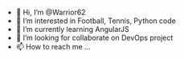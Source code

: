 - 👋 Hi, I’m @Warrior62
- 👀 I’m interested in Football, Tennis, Python code
- 🌱 I’m currently learning AngularJS
- 💞️ I’m looking for collaborate on DevOps project
- 📫 How to reach me ...

<!---
Warrior62/Warrior62 is a ✨ special ✨ repository because its `README.md` (this file) appears on your GitHub profile.
You can click the Preview link to take a look at your changes.
--->
